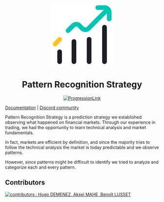 <!-- markdownlint-disable no-inline-html first-line-h1 -->

<div align="center">
  <a href="https://github.com/FinancialForecastingProject/PatternRecognitionStrategy/" target="_blank">
    <img width="200" src="https://github.com/FinancialForecastingProject/PatternRecognitionStrategy/raw/main/.github/Chart.svg?sanitize=true">
  </a>



  <h1>Pattern Recognition Strategy</h1>

  [![ProgressionLink][progress]][ProgressionLink]

</div>

[Documentation](https://github.com/FinancialForecastingProject/PatternRecognitionStrategy/wiki) | [Discord community](https://discord.gg/PHrywfC6Ze)


Pattern Recognition Strategy is a prediction strategy we established observing what happened on financial markets.
Through our experience in trading, we had the opportunity to learn technical analysis and market fundamentals.

In fact, markets are efficient by definition, and since the majority tries to follow the technical analysis the market is today predictable and we observe patterns.

However, since patterns might be difficult to identify we tried to analyze and categorize each and every pattern.



## Contributors


<a href = "https://github.com/FinancialForecastingProject/PatternRecognitionStrategy/graphs/contributors">
  <img src = "https://contrib.rocks/image?repo=FinancialForecastingProject/PatternRecognitionStrategy" alt="contributors : Hugo DEMENEZ, Aksel MAHE, Benoît LUSSET"/>
</a>


[ProgressionLink]: https://app.clickup.com/20572724/v/x/kkuhm-648
[progress]: https://img.shields.io/badge/Progression-75%25-blue
